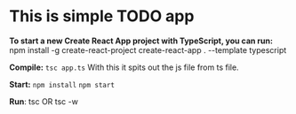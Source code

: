 # This is simple TODO app

**To start a new Create React App project with TypeScript, you can run:**
npm install -g create-react-project
create-react-app . --template typescript

**Compile:**
`tsc app.ts`
With this it spits out the js file from ts file.

**Start:**
`npm install`
`npm start`

**Run**: tsc OR tsc -w